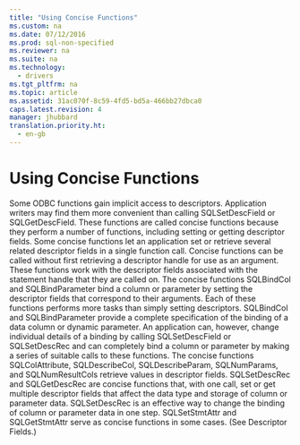 ```yaml
---
title: "Using Concise Functions"
ms.custom: na
ms.date: 07/12/2016
ms.prod: sql-non-specified
ms.reviewer: na
ms.suite: na
ms.technology: 
  - drivers
ms.tgt_pltfrm: na
ms.topic: article
ms.assetid: 31ac070f-8c59-4fd5-bd5a-466bb27dbca0
caps.latest.revision: 4
manager: jhubbard
translation.priority.ht: 
  - en-gb
---
```

# Using Concise Functions
<?xml version="1.0" encoding="utf-8"?>
<developerConceptualDocument xmlns="http://ddue.schemas.microsoft.com/authoring/2003/5" xmlns:xlink="http://www.w3.org/1999/xlink" xmlns:xsi="http://www.w3.org/2001/XMLSchema-instance" xsi:schemaLocation="http://ddue.schemas.microsoft.com/authoring/2003/5 http://dduestorage.blob.core.windows.net/ddueschema/developer.xsd">
  <introduction>
    <para>Some ODBC functions gain implicit access to descriptors. Application writers may find them more convenient than calling <legacyBold>SQLSetDescField</legacyBold> or <legacyBold>SQLGetDescField</legacyBold>. These functions are called <legacyItalic>concise</legacyItalic> functions because they perform a number of functions, including setting or getting descriptor fields. Some concise functions let an application set or retrieve several related descriptor fields in a single function call. </para>
    <para>Concise functions can be called without first retrieving a descriptor handle for use as an argument. These functions work with the descriptor fields associated with the statement handle that they are called on.</para>
    <para>The concise functions <legacyBold>SQLBindCol</legacyBold> and <legacyBold>SQLBindParameter</legacyBold> bind a column or parameter by setting the descriptor fields that correspond to their arguments. Each of these functions performs more tasks than simply setting descriptors. <legacyBold>SQLBindCol</legacyBold> and <legacyBold>SQLBindParameter</legacyBold> provide a complete specification of the binding of a data column or dynamic parameter. An application can, however, change individual details of a binding by calling <legacyBold>SQLSetDescField </legacyBold>or <legacyBold>SQLSetDescRec</legacyBold> and can completely bind a column or parameter by making a series of suitable calls to these functions. </para>
    <para>The concise functions<legacyBold> SQLColAttribute</legacyBold>, <legacyBold>SQLDescribeCol</legacyBold>, <legacyBold>SQLDescribeParam</legacyBold>, <legacyBold>SQLNumParams</legacyBold>, and <legacyBold>SQLNumResultCols</legacyBold> retrieve values in descriptor fields.</para>
    <para>         <legacyBold>SQLSetDescRec</legacyBold> and <legacyBold>SQLGetDescRec</legacyBold> are concise functions that, with one call, set or get multiple descriptor fields that affect the data type and storage of column or parameter data. <legacyBold>SQLSetDescRec</legacyBold> is an effective way to change the binding of column or parameter data in one step. </para>
    <para>         <legacyBold>SQLSetStmtAttr</legacyBold> and <legacyBold>SQLGetStmtAttr</legacyBold> serve as concise functions in some cases. (See <legacyLink xlink:href="f38623c8-fdd4-4601-b1f0-97c593d31177">Descriptor Fields</legacyLink>.)</para>
  </introduction>
  <relatedTopics />
</developerConceptualDocument>